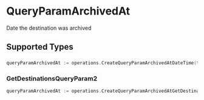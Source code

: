 # QueryParamArchivedAt

Date the destination was archived


## Supported Types

### 

```go
queryParamArchivedAt := operations.CreateQueryParamArchivedAtDateTime(time.Time{/* values here */})
```

### GetDestinationsQueryParam2

```go
queryParamArchivedAt := operations.CreateQueryParamArchivedAtGetDestinationsQueryParam2(operations.GetDestinationsQueryParam2{/* values here */})
```

